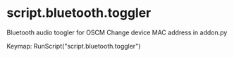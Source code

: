 # script.bluetooth.toggler
Bluetooth audio toogler for OSCM
Change device MAC address in addon.py

Keymap:
<key>RunScript("script.bluetooth.toggler")</key>
